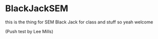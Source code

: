# BlackJackSEM
this is the thing for SEM Black Jack for class and stuff so yeah welcome

(Push test by Lee Mills)
